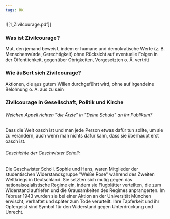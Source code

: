 ```yaml
---
tags: RK
---
```

![[1_Zivilcourage.pdf]]

### Was ist Zivilcourage?
Mut, den jemand beweist, indem er humane und demokratische Werte (z. B. Menschenwürde, Gerechtigkeit) ohne Rücksicht auf eventuelle Folgen in der Öffentlichkeit, gegenüber Obrigkeiten, Vorgesetzten o. Ä. vertritt

### Wie äußert sich Zivilcourage?
Aktionen, die aus gutem Willen durchgeführt wird, ohne auf irgendeine Belohnung o. Ä. aus zu sein

### Zivilcourage in Gesellschaft, Politik und Kirche
###### Welchen Appell richten "die Ärzte" in "Deine Schuld" an ihr Publikum?
Dass die Welt oasch ist und man jede Person etwas dafür tun sollte, um sie zu verändern, auch wenn man nichts dafür kann, dass sie überhaupt erst oasch ist.

###### Geschichte der Geschwister Scholl:
Die Geschwister Scholl, Sophie und Hans, waren Mitglieder der studentischen Widerstandsgruppe "Weiße Rose" während des Zweiten Weltkriegs in Deutschland. Sie setzten sich mutig gegen das nationalsozialistische Regime ein, indem sie Flugblätter verteilten, die zum Widerstand aufriefen und die Grausamkeiten des Regimes anprangerten. Im Februar 1943 wurden sie bei einer Aktion an der Universität München erwischt, verhaftet und später zum Tode verurteilt. Ihre Tapferkeit und ihr Opfergeist sind Symbol für den Widerstand gegen Unterdrückung und Unrecht.
